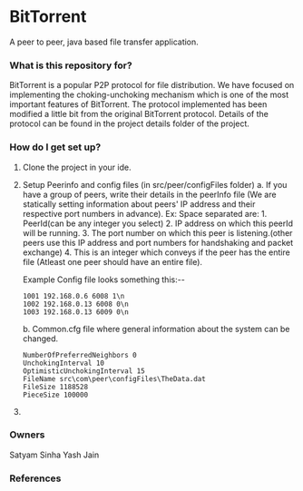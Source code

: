 # BitTorrent #

A peer to peer, java based file transfer application.

### What is this repository for? ###

BitTorrent is a popular P2P protocol for file distribution. We have focused on
implementing the choking-unchoking mechanism which is one of the most important features of BitTorrent. 
The protocol implemented has been modified a little bit from the original BitTorrent protocol.
Details of the protocol can be found in the project details folder of the project.

### How do I get set up? ###
1. Clone the project in your ide.
2. Setup Peerinfo and config files (in src/peer/configFiles folder)
	a. If you have a group of peers, write their details in the peerInfo file (We are statically 	 	   setting information about peers' IP address and their respective port numbers in advance).
	   Ex: Space separated are:
		  1. PeerId(can be any integer you select) 
		  2. IP address on which this peerId will be running.
		  3. The port number on which this peer is listening.(other peers use this IP address and 	         port numbers for handshaking and packet exchange)
		  4. This is an integer which conveys if the peer has the entire file (Atleast one peer 				 			 should have an entire file).
	
	Example Config file looks something this:--
	
	```	 
	1001 192.168.0.6 6008 1\n
	1002 192.168.0.13 6008 0\n
	1003 192.168.0.13 6009 0\n
	```
	
	b. Common.cfg file where general information about the   system can be changed.
	```
	NumberOfPreferredNeighbors 0
	UnchokingInterval 10
	OptimisticUnchokingInterval 15
	FileName src\com\peer\configFiles\TheData.dat
	FileSize 1188528
	PieceSize 100000
	```

4.  
### Owners ###
Satyam Sinha
Yash Jain

### References ###

